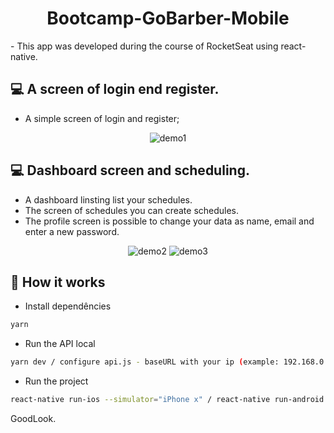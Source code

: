 <h1 align="center">Bootcamp-GoBarber-Mobile</h1>
- This app was developed during the course of RocketSeat using react-native.

## 💻  A screen of login end register.

 - A simple screen of login and register;

<p align="center">
<img src="./demo/demo1.png" alt="demo1" title="demo1">
</p>

## 💻  Dashboard screen and scheduling.

- A dashboard linsting list your schedules.
- The screen of schedules you can create schedules.
- The profile screen is possible to change your data as name, email and enter a new password.

<p align="center">
<img src="./demo/demo2.gif" alt="demo2" title="demo2">
<img src="./demo/demo3.gif" alt="demo3" title="demo3">
</p>


## 🎩 How it works

 - Install dependêncies
```sh
yarn
```
 - Run the API local
```sh
yarn dev / configure api.js - baseURL with your ip (example: 192.168.0.1)
```
 - Run the project
```sh
react-native run-ios --simulator="iPhone x" / react-native run-android
```

GoodLook.
